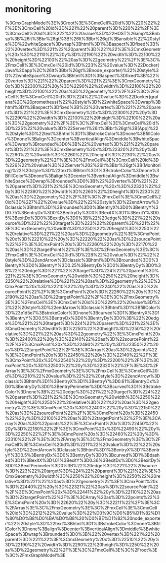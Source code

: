 # monitoring

%3CmxGraphModel%3E%3Croot%3E%3CmxCell%20id%3D%220%22%2F%3E%3CmxCell%20id%3D%221%22%20parent%3D%220%22%2F%3E%3CmxCell%20id%3D%222%22%20value%3D%22HOST%26amp%3Bnbsp%3B%26lt%3Bbr%26gt%3B%26lt%3Bbr%26gt%3Bansible%22%20style%3D%22whiteSpace%3Dwrap%3Bhtml%3D1%3Baspect%3Dfixed%3B%22%20vertex%3D%221%22%20parent%3D%221%22%3E%3CmxGeometry%20x%3D%22110%22%20y%3D%22190%22%20width%3D%22100%22%20height%3D%22100%22%20as%3D%22geometry%22%2F%3E%3C%2FmxCell%3E%3CmxCell%20id%3D%223%22%20value%3D%22Docker(Java%20app%2C%26lt%3Bbr%26gt%3Bnode_exporter)%22%20style%3D%22whiteSpace%3Dwrap%3Bhtml%3D1%3Baspect%3Dfixed%3B%22%20vertex%3D%221%22%20parent%3D%221%22%3E%3CmxGeometry%20x%3D%22300%22%20y%3D%2290%22%20width%3D%22100%22%20height%3D%22100%22%20as%3D%22geometry%22%2F%3E%3C%2FmxCell%3E%3CmxCell%20id%3D%224%22%20value%3D%22Docker(grafana%2C%20prometheus)%22%20style%3D%22whiteSpace%3Dwrap%3Bhtml%3D1%3Baspect%3Dfixed%3B%22%20vertex%3D%221%22%20parent%3D%221%22%3E%3CmxGeometry%20x%3D%22300%22%20y%3D%22290%22%20width%3D%22100%22%20height%3D%22100%22%20as%3D%22geometry%22%2F%3E%3C%2FmxCell%3E%3CmxCell%20id%3D%225%22%20value%3D%22Server1%26lt%3Bbr%26gt%3B(App)%22%20style%3D%22text%3Bhtml%3D1%3BstrokeColor%3Dnone%3BfillColor%3Dnone%3Balign%3Dcenter%3BverticalAlign%3Dmiddle%3BwhiteSpace%3Dwrap%3Brounded%3D0%3B%22%20vertex%3D%221%22%20parent%3D%221%22%3E%3CmxGeometry%20x%3D%22320%22%20y%3D%2260%22%20width%3D%2260%22%20height%3D%2230%22%20as%3D%22geometry%22%2F%3E%3C%2FmxCell%3E%3CmxCell%20id%3D%226%22%20value%3D%22Server%202%26lt%3Bbr%26gt%3B(Monitoring)%22%20style%3D%22text%3Bhtml%3D1%3BstrokeColor%3Dnone%3BfillColor%3Dnone%3Balign%3Dcenter%3BverticalAlign%3Dmiddle%3BwhiteSpace%3Dwrap%3Brounded%3D0%3B%22%20vertex%3D%221%22%20parent%3D%221%22%3E%3CmxGeometry%20x%3D%22320%22%20y%3D%22390%22%20width%3D%2260%22%20height%3D%2230%22%20as%3D%22geometry%22%2F%3E%3C%2FmxCell%3E%3CmxCell%20id%3D%227%22%20value%3D%22%22%20style%3D%22endArrow%3Dclassic%3Bhtml%3D1%3Brounded%3D0%3BentryX%3D0%3BentryY%3D0.75%3BentryDx%3D0%3BentryDy%3D0%3BexitX%3D1%3BexitY%3D0.5%3BexitDx%3D0%3BexitDy%3D0%3B%22%20edge%3D%221%22%20source%3D%222%22%20target%3D%223%22%20parent%3D%221%22%3E%3CmxGeometry%20width%3D%2250%22%20height%3D%2250%22%20relative%3D%221%22%20as%3D%22geometry%22%3E%3CmxPoint%20x%3D%22210%22%20y%3D%22220%22%20as%3D%22sourcePoint%22%2F%3E%3CmxPoint%20x%3D%22260%22%20y%3D%22170%22%20as%3D%22targetPoint%22%2F%3E%3C%2FmxGeometry%3E%3C%2FmxCell%3E%3CmxCell%20id%3D%228%22%20value%3D%22%22%20style%3D%22endArrow%3Dclassic%3Bhtml%3D1%3Brounded%3D0%3BentryX%3D0%3BentryY%3D0.25%3BentryDx%3D0%3BentryDy%3D0%3B%22%20edge%3D%221%22%20target%3D%224%22%20parent%3D%221%22%3E%3CmxGeometry%20width%3D%2250%22%20height%3D%2250%22%20relative%3D%221%22%20as%3D%22geometry%22%3E%3CmxPoint%20x%3D%22210%22%20y%3D%22240%22%20as%3D%22sourcePoint%22%2F%3E%3CmxPoint%20x%3D%22260%22%20y%3D%22190%22%20as%3D%22targetPoint%22%2F%3E%3C%2FmxGeometry%3E%3C%2FmxCell%3E%3CmxCell%20id%3D%229%22%20value%3D%22%22%20style%3D%22endArrow%3Dclassic%3Bhtml%3D1%3BfillColor%3D%23e1d5e7%3BstrokeColor%3Dnone%3Bcurved%3D1%3BentryX%3D1%3BentryY%3D0.5%3BentryDx%3D0%3BentryDy%3D0%3B%22%20edge%3D%221%22%20target%3D%224%22%20parent%3D%221%22%3E%3CmxGeometry%20width%3D%2250%22%20height%3D%2250%22%20relative%3D%221%22%20as%3D%22geometry%22%3E%3CmxPoint%20x%3D%22400%22%20y%3D%22140%22%20as%3D%22sourcePoint%22%2F%3E%3CmxPoint%20x%3D%22490%22%20y%3D%22350%22%20as%3D%22targetPoint%22%2F%3E%3CArray%20as%3D%22points%22%3E%3CmxPoint%20x%3D%22450%22%20y%3D%22140%22%2F%3E%3CmxPoint%20x%3D%22540%22%20y%3D%22200%22%2F%3E%3CmxPoint%20x%3D%22500%22%20y%3D%22320%22%2F%3E%3C%2FArray%3E%3C%2FmxGeometry%3E%3C%2FmxCell%3E%3CmxCell%20id%3D%2210%22%20value%3D%22%22%20style%3D%22endArrow%3Dclassic%3Bhtml%3D1%3BentryX%3D1%3BentryY%3D0.61%3BentryDx%3D0%3BentryDy%3D0%3BentryPerimeter%3D0%3Bcurved%3D1%3BstrokeColor%3Dnone%3B%22%20edge%3D%221%22%20target%3D%224%22%20parent%3D%221%22%3E%3CmxGeometry%20width%3D%2250%22%20height%3D%2250%22%20relative%3D%221%22%20as%3D%22geometry%22%3E%3CmxPoint%20x%3D%22400%22%20y%3D%22150%22%20as%3D%22sourcePoint%22%2F%3E%3CmxPoint%20x%3D%22450%22%20y%3D%22100%22%20as%3D%22targetPoint%22%2F%3E%3CArray%20as%3D%22points%22%3E%3CmxPoint%20x%3D%22450%22%20y%3D%22180%22%2F%3E%3CmxPoint%20x%3D%22490%22%20y%3D%22250%22%2F%3E%3CmxPoint%20x%3D%22460%22%20y%3D%22310%22%2F%3E%3C%2FArray%3E%3C%2FmxGeometry%3E%3C%2FmxCell%3E%3CmxCell%20id%3D%2211%22%20value%3D%22%22%20style%3D%22endArrow%3Dclassic%3Bhtml%3D1%3BentryX%3D1%3BentryY%3D0.5%3BentryDx%3D0%3BentryDy%3D0%3Bcurved%3D1%3Bdashed%3D1%3BexitX%3D1.01%3BexitY%3D0.36%3BexitDx%3D0%3BexitDy%3D0%3BexitPerimeter%3D0%3B%22%20edge%3D%221%22%20source%3D%223%22%20target%3D%224%22%20parent%3D%221%22%3E%3CmxGeometry%20width%3D%2250%22%20height%3D%2250%22%20relative%3D%221%22%20as%3D%22geometry%22%3E%3CmxPoint%20x%3D%22440%22%20y%3D%22321%22%20as%3D%22sourcePoint%22%2F%3E%3CmxPoint%20x%3D%22441%22%20y%3D%22110%22%20as%3D%22targetPoint%22%2F%3E%3CArray%20as%3D%22points%22%3E%3CmxPoint%20x%3D%22620%22%20y%3D%22211%22%2F%3E%3C%2FArray%3E%3C%2FmxGeometry%3E%3C%2FmxCell%3E%3CmxCell%20id%3D%2212%22%20value%3D%22%D0%9C%D0%B5%D1%82%D1%80%D0%B8%D0%BA%D0%B8%20%D0%BE%D1%82%20node_exporter%22%20style%3D%22text%3Bhtml%3D1%3BstrokeColor%3Dnone%3BfillColor%3Dnone%3Balign%3Dcenter%3BverticalAlign%3Dmiddle%3BwhiteSpace%3Dwrap%3Brounded%3D0%3B%22%20vertex%3D%221%22%20parent%3D%221%22%3E%3CmxGeometry%20x%3D%22510%22%20y%3D%22190%22%20width%3D%2290%22%20height%3D%2250%22%20as%3D%22geometry%22%2F%3E%3C%2FmxCell%3E%3C%2Froot%3E%3C%2FmxGraphModel%3E
